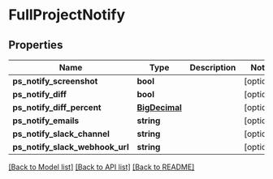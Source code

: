 # FullProjectNotify

## Properties
Name | Type | Description | Notes
------------ | ------------- | ------------- | -------------
**ps_notify_screenshot** | **bool** |  | [optional] 
**ps_notify_diff** | **bool** |  | [optional] 
**ps_notify_diff_percent** | [**BigDecimal**](BigDecimal.md) |  | [optional] 
**ps_notify_emails** | **string** |  | [optional] 
**ps_notify_slack_channel** | **string** |  | [optional] 
**ps_notify_slack_webhook_url** | **string** |  | [optional] 

[[Back to Model list]](../README.md#documentation-for-models) [[Back to API list]](../README.md#documentation-for-api-endpoints) [[Back to README]](../README.md)

